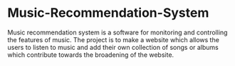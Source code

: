 # Music-Recommendation-System
 Music recommendation system is a software for monitoring and controlling the features of music. The project is to make a website which allows the users to listen to music and add their own collection of songs or albums which contribute towards the broadening of the website.
